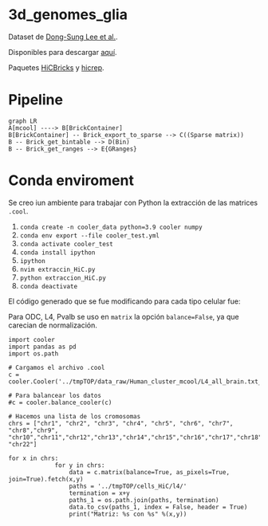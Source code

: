 # 3d_genomes_glia

Dataset de [Dong-Sung Lee et al.](https://doi.org/10.1038/s41592-019-0547-z).

Disponibles para descargar [aquí](https://salkinstitute.app.box.com/s/fp63a4j36m5k255dhje3zcj5kfuzkyj1).

Paquetes [HiCBricks](http://www.bioconductor.org/packages/devel/bioc/vignettes/HiCBricks/inst/doc/IntroductionToHiCBricks.html#25_Exporting_data_from_Brick_objects) y [hicrep](https://github.com/TaoYang-dev/hicrep). 

# Pipeline

```mermaid
graph LR
A[mcool] ----> B[BrickContainer]
B[BrickContainer] -- Brick_export_to_sparse --> C((Sparse matrix))
B -- Brick_get_bintable --> D(Bin)
B -- Brick_get_ranges --> E{GRanges}
```
# Conda enviroment

Se creo iun ambiente para trabajar con Python la extracción de las matrices `.cool`.

1. `conda create -n cooler_data python=3.9 cooler numpy`
2. `conda env export --file cooler_test.yml`
3. `conda activate cooler_test`
4. `conda install ipython`
5. `ipython`
6. `nvim extraccin_HiC.py`
7. `python extraccion_HiC.py`
8. `conda deactivate`

El código generado que se fue modificando para cada tipo celular fue:

Para ODC, L4, Pvalb se uso en `matrix` la opción `balance=False`, ya que carecian de normalización. 

```
import cooler
import pandas as pd
import os.path

# Cargamos el archivo .cool
c = cooler.Cooler('../tmpTOP/data_raw/Human_cluster_mcool/L4_all_brain.txt_1kb_contacts.mcool::resolutions/10000')

# Para balancear los datos
#c = cooler.balance_cooler(c)

# Hacemos una lista de los cromosomas
chrs = ["chr1", "chr2", "chr3", "chr4", "chr5", "chr6", "chr7", "chr8","chr9",
"chr10","chr11","chr12","chr13","chr14","chr15","chr16","chr17","chr18","chr19","chr20","chr21", "chr22"]

for x in chrs:
             for y in chrs:
                 data = c.matrix(balance=True, as_pixels=True, join=True).fetch(x,y)
                 paths = '../tmpTOP/cells_HiC/l4/'
                 termination = x+y
                 paths_1 = os.path.join(paths, termination)
                 data.to_csv(paths_1, index = False, header = True)
                 print("Matriz: %s con %s" %(x,y))


  
